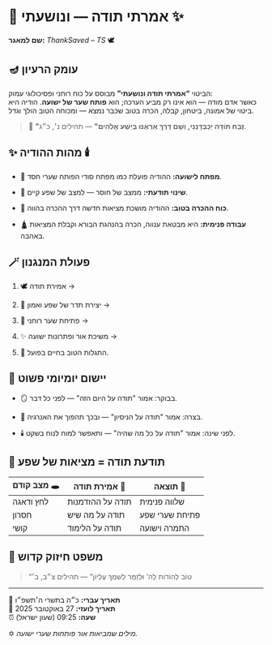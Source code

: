 # 🌟 אמרתי תודה — ונושעתי ✨

**שם למאגר:** _ThankSaved – TS_ 🕊️

## 🪔 עומק הרעיון

הביטוי **“אמרתי תודה ונושעתי”** מבוסס על כוח רוחני ופסיכולוגי עמוק:  
כאשר אדם מודה — הוא אינו רק מביע הערכה; הוא **פותח שער של ישועה**. הודיה היא ביטוי של אמונה, ביטחון, קבלה, הכרה בטוב שכבר נמצא — ומכוחה הטוב הולך וגדל.

> 📜 **"זֶבַח תּוֹדָה יְכַבְּדָנְנִי, וְשָׁם דֶּרֶךְ אַרְאֶנּוּ בְּיֵשַׁע אֱלֹהִים"** — תהילים נ׳, כ״ג.

## ✨ מהות ההודיה 🕯️

- 🫶 **מפתח לישועה:** ההודיה פועלת כמו מפתח סודי הפותח שערי חסד.
    
- 🌿 **שינוי תודעתי:** ממצב של חוסר — למצב של שפע קיים.
    
- 🔑 **כוח ההכרה בטוב:** ההודיה מושכת מציאות חדשה דרך ההכרה בהווה.
    
- 🛕 **עבודה פנימית:** היא מבטאת ענווה, הכרה בהנהגת הבורא וקבלת המציאות באהבה.
    

## 🪄 פעולת המנגנון

1. 🕊️ אמירת תודה →
    
2. 🌅 יצירת תדר של שפע ואמון →
    
3. 🚪 פתיחת שער רוחני →
    
4. ✨ משיכת אור ופתרונות ישועה →
    
5. 🙌 התגלות הטוב בחיים בפועל.
    

## 🧭 יישום יומיומי פשוט

- 🪞 בבוקר: אמור "תודה על היום הזה" — לפני כל דבר.
    
- 🌿 בצרה: אמור "תודה על הניסיון" — ובכך תהפוך את האנרגיה.
    
- 🕯️ לפני שינה: אמור "תודה על כל מה שהיה" — ותאפשר למוח לנוח בשקט.
    

## 🧠 תודעת תודה = מציאות של שפע

|מצב קודם 🕳️|אמירת תודה 🙏|תוצאה 🌈|
|---|---|---|
|לחץ ודאגה|תודה על ההזדמנות|שלווה פנימית|
|חסרון|תודה על מה שיש|פתיחת שערי שפע|
|קושי|תודה על הלימוד|התמרה וישועה|

## 📜 משפט חיזוק קדוש

> “טוֹב לְהוֹדוֹת לַה' וּלְזַמֵּר לְשִׁמְךָ עֶלְיוֹן” — תהילים צ״ב, ב׳

---

📅 **תאריך עברי:** כ״ה בתשרי ה׳תשפ״ו  
📅 **תאריך לועזי:** 27 באוקטובר 2025  
⏰ **שעה:** 09:25 (שעון ישראל)

✡️ _מילים שמביאות אור פותחות שערי ישועה._